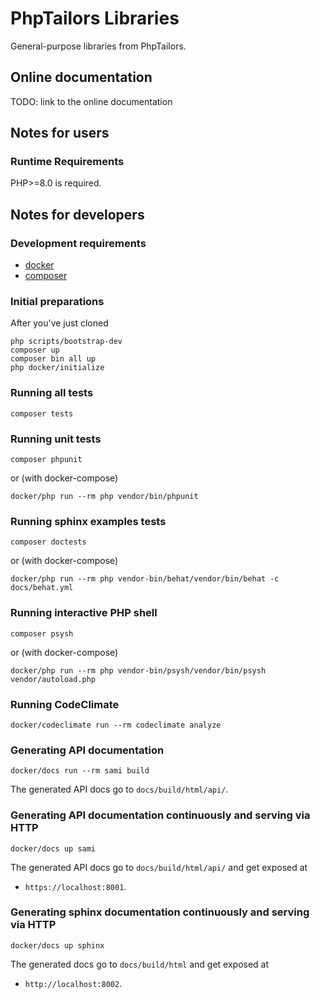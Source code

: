 # PhpTailors Libraries

General-purpose libraries from PhpTailors.

## Online documentation

TODO: link to the online documentation

## Notes for users

### Runtime Requirements

PHP>=8.0 is required.

## Notes for developers

### Development requirements

- [docker](https://docker.com/)
- [composer](https://getcomposer.org/)

### Initial preparations

After you've just cloned

```shell
php scripts/bootstrap-dev
composer up
composer bin all up
php docker/initialize
```

### Running all tests

```shell
composer tests
```

### Running unit tests

```shell
composer phpunit
```

or (with docker-compose)

```shell
docker/php run --rm php vendor/bin/phpunit
```

### Running sphinx examples tests

```shell
composer doctests
```

or (with docker-compose)

```shell
docker/php run --rm php vendor-bin/behat/vendor/bin/behat -c docs/behat.yml
```

### Running interactive PHP shell

```shell
composer psysh
```

or (with docker-compose)

```shell
docker/php run --rm php vendor-bin/psysh/vendor/bin/psysh vendor/autoload.php
```

### Running CodeClimate

```shell
docker/codeclimate run --rm codeclimate analyze
```

### Generating API documentation

```shell
docker/docs run --rm sami build
```

The generated API docs go to ``docs/build/html/api/``.

### Generating API documentation continuously and serving via HTTP

```shell
docker/docs up sami
```

The generated API docs go to ``docs/build/html/api/`` and get exposed at

  - ``https://localhost:8001``.

### Generating sphinx documentation continuously and serving via HTTP

```shell
docker/docs up sphinx
```

The generated docs go to ``docs/build/html`` and get exposed at

  - ``http://localhost:8002``.
